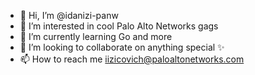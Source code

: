 - 👋 Hi, I’m @idanizi-panw
- 👀 I’m interested in cool Palo Alto Networks gags
- 🌱 I’m currently learning Go and more
- 💞️ I’m looking to collaborate on anything special ✨
- 📫 How to reach me iizicovich@paloaltonetworks.com

<!---
idanizi-panw/idanizi-panw is a ✨ special ✨ repository because its `README.md` (this file) appears on your GitHub profile.
You can click the Preview link to take a look at your changes.
--->
